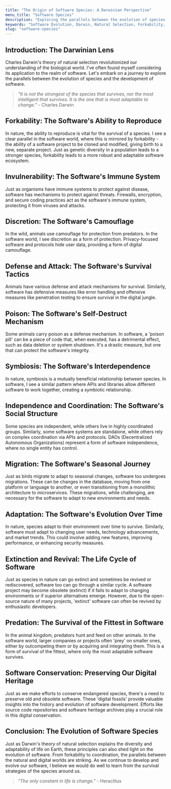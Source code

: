 ```yaml
---
title: "The Origin of Software Species: A Darwinian Perspective"
menu_title: "Software Species"
description: "Exploring the parallels between the evolution of species and the development of software, from the lens of Darwin's theory of natural selection."
keywords: "Software Evolution, Darwin, Natural Selection, Forkability, Invulnerability, Discretion, Defense, Poison, Symbiosis, Attack, Independence, Coordination"
slug: "software-species"
---
```


## Introduction: The Darwinian Lens

Charles Darwin's theory of natural selection revolutionized our understanding of the biological world. I've often found myself considering its application to the realm of software. Let's embark on a journey to explore the parallels between the evolution of species and the development of software.

> _"It is not the strongest of the species that survives, nor the most intelligent that survives. It is the one that is most adaptable to change."_ - Charles Darwin

## Forkability: The Software's Ability to Reproduce

In nature, the ability to reproduce is vital for the survival of a species. I see a clear parallel in the software world, where this is mirrored by forkability - the ability of a software project to be cloned and modified, giving birth to a new, separate project. Just as genetic diversity in a population leads to a stronger species, forkability leads to a more robust and adaptable software ecosystem.

## Invulnerability: The Software's Immune System

Just as organisms have immune systems to protect against disease, software has mechanisms to protect against threats. Firewalls, encryption, and secure coding practices act as the software's immune system, protecting it from viruses and attacks.

## Discretion: The Software's Camouflage

In the wild, animals use camouflage for protection from predators. In the software world, I see discretion as a form of protection. Privacy-focused software and protocols hide user data, providing a form of digital camouflage.

## Defense and Attack: The Software's Survival Tactics

Animals have various defense and attack mechanisms for survival. Similarly, software has defensive measures like error handling and offensive measures like penetration testing to ensure survival in the digital jungle.

## Poison: The Software's Self-Destruct Mechanism

Some animals carry poison as a defense mechanism. In software, a 'poison pill' can be a piece of code that, when executed, has a detrimental effect, such as data deletion or system shutdown. It's a drastic measure, but one that can protect the software's integrity.

## Symbiosis: The Software's Interdependence

In nature, symbiosis is a mutually beneficial relationship between species. In software, I see a similar pattern where APIs and libraries allow different software to work together, creating a symbiotic relationship.

## Independence and Coordination: The Software's Social Structure

Some species are independent, while others live in highly coordinated groups. Similarly, some software systems are standalone, while others rely on complex coordination via APIs and protocols. DAOs (Decentralized Autonomous Organizations) represent a form of software independence, where no single entity has control.

## Migration: The Software's Seasonal Journey

Just as birds migrate to adapt to seasonal changes, software too undergoes migrations. These can be changes in the database, moving from one platform or language to another, or even transitioning from a monolithic architecture to microservices. These migrations, while challenging, are necessary for the software to adapt to new environments and needs.

## Adaptation: The Software's Evolution Over Time

In nature, species adapt to their environment over time to survive. Similarly, software must adapt to changing user needs, technology advancements, and market trends. This could involve adding new features, improving performance, or enhancing security measures.

## Extinction and Revival: The Life Cycle of Software

Just as species in nature can go extinct and sometimes be revived or rediscovered, software too can go through a similar cycle. A software project may become obsolete (extinct) if it fails to adapt to changing environments or if superior alternatives emerge. However, due to the open-source nature of many projects, 'extinct' software can often be revived by enthusiastic developers.

## Predation: The Survival of the Fittest in Software

In the animal kingdom, predators hunt and feed on other animals. In the software world, larger companies or projects often 'prey' on smaller ones, either by outcompeting them or by acquiring and integrating them. This is a form of survival of the fittest, where only the most adaptable software survives.

## Software Conservation: Preserving Our Digital Heritage

Just as we make efforts to conserve endangered species, there's a need to preserve old and obsolete software. These 'digital fossils' provide valuable insights into the history and evolution of software development. Efforts like source code repositories and software heritage archives play a crucial role in this digital conservation.

## Conclusion: The Evolution of Software Species

Just as Darwin's theory of natural selection explains the diversity and adaptability of life on Earth, these principles can also shed light on the evolution of software. From forkability to coordination, the parallels between the natural and digital worlds are striking. As we continue to develop and evolve our software, I believe we would do well to learn from the survival strategies of the species around us.

> _"The only constant in life is change."_ - Heraclitus
